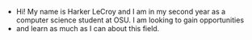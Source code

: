 - Hi! My name is Harker LeCroy and I am in my second year as a computer science student at OSU. I am looking to gain opportunities
- and learn as much as I can about this field. 

<!---
harkerlecroy/harkerlecroy is a ✨ special ✨ repository because its `README.md` (this file) appears on your GitHub profile.
You can click the Preview link to take a look at your changes.
--->
